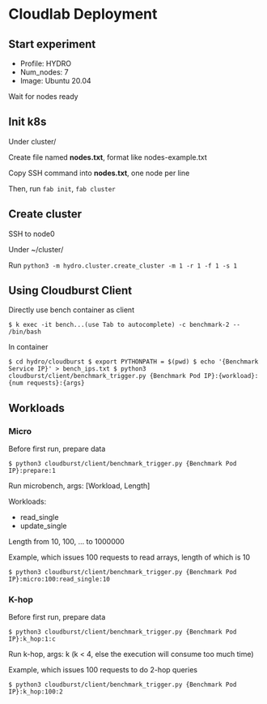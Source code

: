# Cloudlab Deployment

## Start experiment

- Profile: HYDRO
- Num_nodes: 7
- Image: Ubuntu 20.04

Wait for nodes ready

## Init k8s

Under cluster/

Create file named **nodes.txt**, format like nodes-example.txt

Copy SSH command into **nodes.txt**, one node per line

Then, run ``fab init``, ``fab cluster``

## Create cluster

SSH to node0

Under ~/cluster/

Run ``python3 -m hydro.cluster.create_cluster -m 1 -r 1 -f 1 -s 1``

## Using Cloudburst Client

<!-- On node0

Run ``./cli_install.sh``, which will enter ~/cloudburst/

An example for bench trigger:

``
python3 cloudburst/client/benchmark_trigger.py {Node IP}:composition:10
`` -->
Directly use bench container as client

``
$ k exec -it bench...(use Tab to autocomplete) -c benchmark-2 -- /bin/bash
``

In container

``
$ cd hydro/cloudburst
$ export PYTHONPATH = $(pwd)
$ echo '{Benchmark Service IP}' > bench_ips.txt
$ python3 cloudburst/client/benchmark_trigger.py {Benchmark Pod IP}:{workload}:{num requests}:{args}
``

## Workloads

### Micro

Before first run, prepare data

``
$ python3 cloudburst/client/benchmark_trigger.py {Benchmark Pod IP}:prepare:1
``

Run microbench, args: [Workload, Length]

Workloads:

- read_single
- update_single

Length from 10, 100, ... to 1000000

Example, which issues 100 requests to read arrays, length of which is 10

``
$ python3 cloudburst/client/benchmark_trigger.py {Benchmark Pod IP}:micro:100:read_single:10
``

### K-hop

Before first run, prepare data

``
$ python3 cloudburst/client/benchmark_trigger.py {Benchmark Pod IP}:k_hop:1:c
``

Run k-hop, args: k (k < 4, else the execution will consume too much time)

Example, which issues 100 requests to do 2-hop queries

``
$ python3 cloudburst/client/benchmark_trigger.py {Benchmark Pod IP}:k_hop:100:2
``